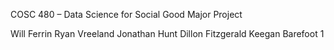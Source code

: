 ﻿COSC 480 – Data Science for Social Good Major Project

Will Ferrin
Ryan Vreeland
Jonathan Hunt
Dillon Fitzgerald
Keegan Barefoot 1
